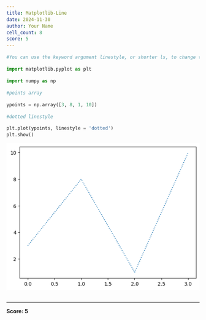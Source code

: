 ```yaml
---
title: Matplotlib-Line
date: 2024-11-30
author: Your Name
cell_count: 8
score: 5
---
```


```python
#You can use the keyword argument linestyle, or shorter ls, to change the style of the plotted line:
```


```python
import matplotlib.pyplot as plt
```


```python
import numpy as np
```


```python
#points array
```


```python
ypoints = np.array([3, 8, 1, 10])
```


```python
#dotted linestyle
```


```python
plt.plot(ypoints, linestyle = 'dotted')
plt.show()
```


    
![png](matplotlib-line_files/matplotlib-line_6_0.png)
    



```python

```


---
**Score: 5**
